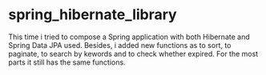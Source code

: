 # spring_hibernate_library
This time i tried to compose a Spring application with both Hibernate and Spring Data JPA used. Besides, i added new functions as to sort, to paginate, to search by kewords and to check whether expired. For the most parts it still has the same functions.
